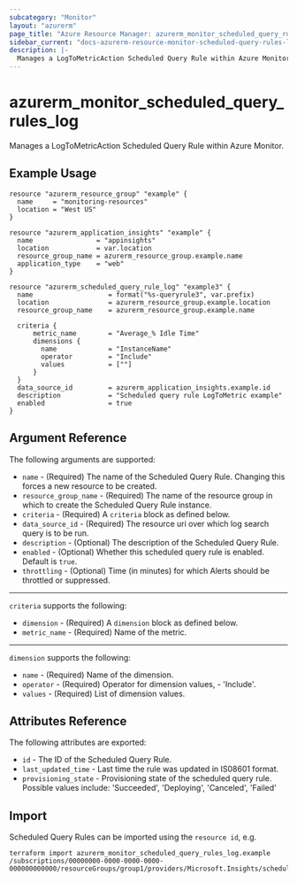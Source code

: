 ```yaml
---
subcategory: "Monitor"
layout: "azurerm"
page_title: "Azure Resource Manager: azurerm_monitor_scheduled_query_rules_log"
sidebar_current: "docs-azurerm-resource-monitor-scheduled-query-rules-log"
description: |-
  Manages a LogToMetricAction Scheduled Query Rule within Azure Monitor
---
```


# azurerm_monitor_scheduled_query_rules_log

Manages a LogToMetricAction Scheduled Query Rule within Azure Monitor.

## Example Usage

```hcl
resource "azurerm_resource_group" "example" {
  name     = "monitoring-resources"
  location = "West US"
}

resource "azurerm_application_insights" "example" {
  name                = "appinsights"
  location            = var.location
  resource_group_name = azurerm_resource_group.example.name
  application_type    = "web"
}

resource "azurerm_scheduled_query_rule_log" "example3" {
  name                   = format("%s-queryrule3", var.prefix)
  location               = azurerm_resource_group.example.location
  resource_group_name    = azurerm_resource_group.example.name

  criteria {
      metric_name        = "Average_% Idle Time"
      dimensions {
        name             = "InstanceName"
        operator         = "Include"
        values           = [""]
      }
  }
  data_source_id         = azurerm_application_insights.example.id
  description            = "Scheduled query rule LogToMetric example"
  enabled                = true
}
```

## Argument Reference

The following arguments are supported:

* `name` - (Required) The name of the Scheduled Query Rule. Changing this forces a new resource to be created.
* `resource_group_name` - (Required) The name of the resource group in which to create the Scheduled Query Rule instance.
* `criteria` - (Required) A `criteria` block as defined below.
* `data_source_id` - (Required) The resource uri over which log search query is to be run.
* `description` - (Optional) The description of the Scheduled Query Rule.
* `enabled` - (Optional) Whether this scheduled query rule is enabled.  Default is `true`.
* `throttling` - (Optional) Time (in minutes) for which Alerts should be throttled or suppressed.

---

`criteria` supports the following:

* `dimension` - (Required) A `dimension` block as defined below.
* `metric_name` - (Required) Name of the metric.

---

`dimension` supports the following:

* `name` - (Required) Name of the dimension.
* `operator` - (Required) Operator for dimension values, - 'Include'.
* `values` - (Required) List of dimension values.

## Attributes Reference

The following attributes are exported:

* `id` - The ID of the Scheduled Query Rule.
* `last_updated_time` - Last time the rule was updated in IS08601 format.
* `provisioning_state` - Provisioning state of the scheduled query rule. Possible values include: 'Succeeded', 'Deploying', 'Canceled', 'Failed'

## Import

Scheduled Query Rules can be imported using the `resource id`, e.g.

```shell
terraform import azurerm_monitor_scheduled_query_rules_log.example /subscriptions/00000000-0000-0000-0000-000000000000/resourceGroups/group1/providers/Microsoft.Insights/scheduledQueryRules/myrulename
```
